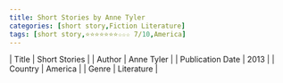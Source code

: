 ```yaml
---
title: Short Stories by Anne Tyler
categories: [short story,Fiction Literature]
tags: [short story,⭐⭐⭐⭐⭐⭐⭐☆☆☆ 7/10,America]
---
```

        
| Title | Short Stories  |
| Author |  Anne Tyler  |
| Publication Date | 2013   |
| Country | America |
| Genre | Literature  |
        